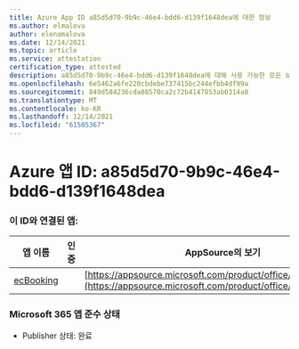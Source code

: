 ```yaml
---
title: Azure App ID a85d5d70-9b9c-46e4-bdd6-d139f1648dea에 대한 정보
ms.author: elmalova
author: elenamalova
ms.date: 12/14/2021
ms.topic: article
ms.service: attestation
certification_type: attested
description: a85d5d70-9b9c-46e4-bdd6-d139f1648dea에 대해 사용 가능한 모든 보안 및 규정 준수 정보입니다.
ms.openlocfilehash: 6e5462a6fe220cbdebe737415bc244efbb4df99a
ms.sourcegitcommit: 849d584236cda08570ca2c72b4147853ab0314a8
ms.translationtype: MT
ms.contentlocale: ko-KR
ms.lasthandoff: 12/14/2021
ms.locfileid: "61505367"
---
```

# <a name="azure-app-id-a85d5d70-9b9c-46e4-bdd6-d139f1648dea"></a>Azure 앱 ID: a85d5d70-9b9c-46e4-bdd6-d139f1648dea


### <a name="apps-associated-with-this-id"></a>이 ID와 연결된 앱:
| **앱 이름** | **인증** | **AppSource의 보기** |
|--------------|---------------|-----------------------|
| [ecBooking](https://docs.microsoft.com/microsoft-365-app-certification/forward/WA200002096) |  | [https://appsource.microsoft.com/product/office/WA200002096](https://appsource.microsoft.com/product/office/WA200002096) |

### <a name="microsoft-365-app-compliance-status"></a>Microsoft 365 앱 준수 상태
- Publisher 상태: 완료
